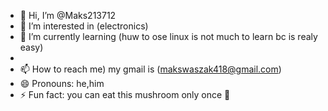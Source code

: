 - 👋 Hi, I’m @Maks213712
- 👀 I’m interested in (electronics)
- 🌱 I’m currently learning (huw to ose linux is not much to learn bc is realy easy)
- 
- 📫 How to reach me) my gmail is (makswaszak418@gmail.com)
- 😄 Pronouns: he,him
- ⚡ Fun fact: you can eat this mushroom only once 🍄
